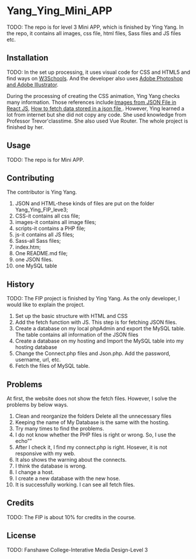 # Yang_Ying_Mini_APP

TODO: The repo is for level 3 Mini APP, which is finished by Ying Yang. In the repo, it contains all images, css file, html files, Sass files and JS files etc. 

## Installation
TODO: In the set up processing, it uses visual code for CSS and HTML5 and find ways on [W3Schools](https://www.w3schools.com/). 
And the developer also uses [Adobe Photoshop and Adobe Illustrator](https://www.adobe.com/ca_fr/).

During the processing of creating the CSS animation, Ying Yang checks many information. Those references include:[Images from JSON File in React JS](https://www.youtube.com/watch?v=NWG1Ygt1k1k&t=398s), [How to fetch data stored in a json file ](https://www.youtube.com/watch?v=o6bLYYStZss&t=35s). However, Ying learned a lot from internet but she did not copy any code. She used knowledge from Professor Trevor'classtime. She also used Vue Router. The whole project is finished by her.
## Usage
TODO: The repo is for Mini APP. 

## Contributing
The contributor is Ying Yang.
1. JSON and HTML-these kinds of files are put on the folder Yang_Ying_FIP_leve3;
2. CSS-it contains all css file;
3. images-it contains all image files;
4. scripts-it contains a PHP file;
5. js-it contains all JS files;
6. Sass-all Sass files;
7. index.htm;
8. One README.md file;
9. one JSON files.
10. one MySQL table

## History
TODO: 
The FIP project is finished by Ying Yang. As the only developer, I would like to explain the project.

1.	Set up the basic structure with HTML and CSS
2.	Add the fetch function with JS. This step is for fetching JSON files.
3.	Create a database on my local phpAdmin and export the MySQL table. The table contains all information of the JSON files
4.	Create a database on my hosting and Import the MySQL table into my hosting database
5.	Change the Connect.php files and Json.php. Add the password, username, url, etc.
6.	Fetch the files of MySQL table.

## Problems
At first, the website does not show the fetch files. However, I solve the problems by below ways.
1.	Clean and reorganize the folders
Delete all the unnecessary files
2.	Keeping the name of My Database is the same with the hosting.
3.	Try many times to find the problems. 
4. I do not know whether the PHP files is right or wrong. So, I use the echo”<script>console.log(‘Debug Objects: 2’ );</script>” 
5. After I check it, I find my connect.php is right. Hosever, it is not responsive with my web.
6. It also shows the warning about the connects.
7. I think the database is wrong.
8. I change a host.
9. I create a new database with the new hose.
10. It is successfully working. I can see all fetch files.



## Credits
TODO: The FIP is about 10% for credits in the course.

## License
TODO: Fanshawe College-Interative Media Design-Level 3
